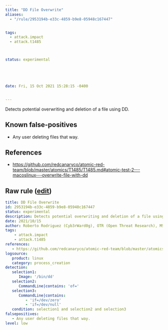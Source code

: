 ```yaml
---
title: "DD File Overwrite"
aliases:
  - "/rule/2953194b-e33c-4859-b9e8-05948c167447"


tags:
  - attack.impact
  - attack.t1485



status: experimental





date: Fri, 15 Oct 2021 15:28:15 -0400


---
```


Detects potential overwriting and deletion of a file using DD.

<!--more-->


## Known false-positives

* Any user deleting files that way.



## References

* https://github.com/redcanaryco/atomic-red-team/blob/master/atomics/T1485/T1485.md#atomic-test-2---macoslinux---overwrite-file-with-dd


## Raw rule ([edit](https://github.com/SigmaHQ/sigma/edit/master/rules/linux/process_creation/proc_creation_lnx_dd_file_overwrite.yml))
```yaml
title: DD File Overwrite
id: 2953194b-e33c-4859-b9e8-05948c167447
status: experimental
description: Detects potential overwriting and deletion of a file using DD.
date: 2021/10/15
author: Roberto Rodriguez (Cyb3rWard0g), OTR (Open Threat Research), MSTIC
tags:
    - attack.impact
    - attack.t1485
references:
   - https://github.com/redcanaryco/atomic-red-team/blob/master/atomics/T1485/T1485.md#atomic-test-2---macoslinux---overwrite-file-with-dd
logsource:
   product: linux
   category: process_creation
detection:
   selection1:
      Image: '/bin/dd'
   selection2:   
      CommandLine|contains: 'of='
   selection3:
      CommandLine|contains:
         - 'if=/dev/zero'
         - 'if=/dev/null'
   condition: selection1 and selection2 and selection3
falsepositives:
   - Any user deleting files that way.
level: low
```
